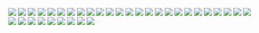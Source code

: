 

<img src=images/1.jpg width='' height='' > </img>
<img src=images/2.jpg width='' height='' > </img>
<img src=images/3.jpg width='' height='' > </img>
<img src=images/4.jpg width='' height='' > </img>
<img src=images/5.jpg width='' height='' > </img>
<img src=images/6.jpg width='' height='' > </img>
<img src=images/7.jpg width='' height='' > </img>
<img src=images/8.jpg width='' height='' > </img>
<img src=images/9.jpg width='' height='' > </img>
<img src=images/10.jpg width='' height='' > </img>
<img src=images/11.jpg width='' height='' > </img>
<img src=images/12.jpg width='' height='' > </img>
<img src=images/13.jpg width='' height='' > </img>
<img src=images/14.jpg width='' height='' > </img>
<img src=images/15.jpg width='' height='' > </img>
<img src=images/16.jpg width='' height='' > </img>
<img src=images/17.jpg width='' height='' > </img>
<img src=images/18.jpg width='' height='' > </img>
<img src=images/19.jpg width='' height='' > </img>
<img src=images/20.jpg width='' height='' > </img>
<img src=images/21.jpg width='' height='' > </img>
<img src=images/22.jpg width='' height='' > </img>
<img src=images/23.jpg width='' height='' > </img>
<img src=images/24.jpg width='' height='' > </img>
<img src=images/25.jpg width='' height='' > </img>
<img src=images/26.jpg width='' height='' > </img>
<img src=images/27.jpg width='' height='' > </img>
<img src=images/28.jpg width='' height='' > </img>
<img src=images/29.jpg width='' height='' > </img>
<img src=images/30.jpg width='' height='' > </img>
<img src=images/31.jpg width='' height='' > </img>
<img src=images/32.jpg width='' height='' > </img>
<img src=images/33.jpg width='' height='' > </img>
<img src=images/34.jpg width='' height='' > </img>

